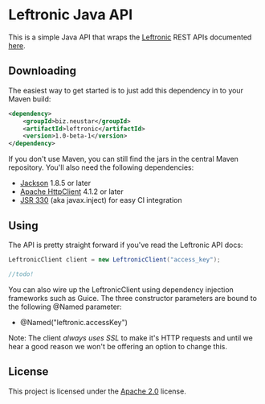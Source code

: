 Leftronic Java API
==================

This is a simple Java API that wraps the [Leftronic](http://leftronic.com/) REST APIs documented [here](https://beta.leftronic.com/api/).

Downloading
-----------

The easiest way to get started is to just add this dependency in to your Maven build:

```xml
<dependency>
    <groupId>biz.neustar</groupId>
    <artifactId>leftronic</artifactId>
    <version>1.0-beta-1</version>
</dependency>
```

If you don't use Maven, you can still find the jars in the central Maven repository. You'll also need the following dependencies:

 - [Jackson](http://jackson.codehaus.org/) 1.8.5 or later
 - [Apache HttpClient](http://hc.apache.org/httpcomponents-client-ga/) 4.1.2 or later
 - [JSR 330](http://code.google.com/p/atinject/) (aka javax.inject) for easy CI integration

Using
-----

The API is pretty straight forward if you've read the Leftronic API docs:

```java
LeftronicClient client = new LeftronicClient("access_key");

//todo!
```

You can also wire up the LeftronicClient using dependency injection frameworks such as Guice. The three constructor parameters are bound to the following @Named parameter:

 - @Named("leftronic.accessKey")

Note: The client *always uses SSL* to make it's HTTP requests and until we hear a good reason we won't be offering an option to change this.

License
-------

This project is licensed under the [Apache 2.0](http://www.apache.org/licenses/LICENSE-2.0.html) license.